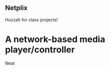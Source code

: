 Netplix
-------
Huzzah for class projects!

A network-based media player/controller
=======================================
Neat